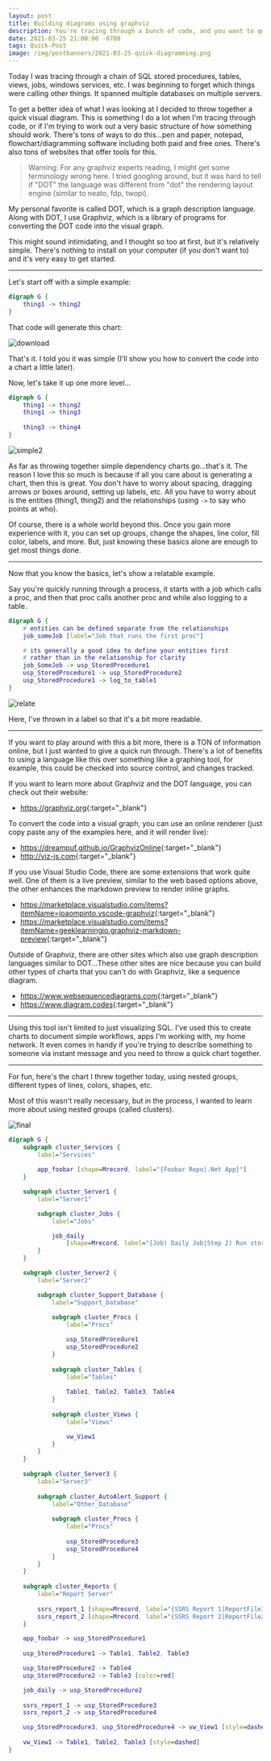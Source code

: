 ```yaml
---
layout: post
title: Building diagrams using graphviz
description: You're tracing through a bunch of code, and you want to quickly visualize the dependency chain? Check out tools like Graphviz.
date: 2021-03-25 21:00:00 -0700
tags: Quick-Post
image: /img/postbanners/2021-03-25-quick-diagramming.png
---
```


Today I was tracing through a chain of SQL stored procedures, tables, views, jobs, windows services, etc. I was beginning to forget which things were calling other things. It spanned multiple databases on multiple servers.

To get a better idea of what I was looking at I decided to throw together a quick visual diagram. This is something I do a lot when I'm tracing through code, or if I'm trying to work out a very basic structure of how something should work. There's tons of ways to do this...pen and paper, notepad, flowchart/diagramming software including both paid and free ones. There's also tons of websites that offer tools for this.

> Warning: For any graphviz experts reading, I might get some terminology wrong here. I tried googling around, but it was hard to tell if "DOT" the language was different from "dot" the rendering layout engine (similar to neato, fdp, twopi).

My personal favorite is called DOT, which is a graph description language. Along with DOT, I use Graphviz, which is a library of programs for converting the DOT code into the visual graph.

This might sound intimidating, and I thought so too at first, but it's relatively simple. There's nothing to install on your computer (if you don't want to) and it's very easy to get started.

----

Let's start off with a simple example:

```dot
digraph G {
    thing1 -> thing2
}
```

That code will generate this chart:

![download](/img/quickgraphviz/simple.png)

That's it. I told you it was simple (I'll show you how to convert the code into a chart a little later).

Now, let's take it up one more level...

```dot
digraph G {
    thing1 -> thing2
    thing1 -> thing3
    
    thing3 -> thing4
}
```

![simple2](/img/quickgraphviz/simple2.png)

As far as throwing together simple dependency charts go...that's it. The reason I love this so much is because if all you care about is generating a chart, then this is great. You don't have to worry about spacing, dragging arrows or boxes around, setting up labels, etc. All you have to worry about is the entities (thing1, thing2) and the relationships (using `->` to say who points at who).

Of course, there is a whole world beyond this. Once you gain more experience with it, you can set up groups, change the shapes, line color, fill color, labels, and more. But, just knowing these basics alone are enough to get most things done.

----

Now that you know the basics, let's show a relatable example.

Say you're quickly running through a process, it starts with a job which calls a proc, and then that proc calls another proc and while also logging to a table.

```dot
digraph G {
    # entities can be defined separate from the relationships
    job_someJob [label="Job that runs the first proc"]

    # its generally a good idea to define your entities first
    # rather than in the relationship for clarity
    job_SomeJob -> usp_StoredProcedure1
    usp_StoredProcedure1 -> usp_StoredProcedure2
    usp_StoredProcedure1 -> log_to_table1
}
```

![relate](/img/quickgraphviz/relate.png)

Here, I've thrown in a label so that it's a bit more readable.

----

If you want to play around with this a bit more, there is a TON of information online, but I just wanted to give a quick run through. There's a lot of benefits to using a language like this over something like a graphing tool, for example, this could be checked into source control, and changes tracked.

If you want to learn more about Graphviz and the DOT language, you can check out their website:

* <https://graphviz.org>{:target="_blank"}

To convert the code into a visual graph, you can use an online renderer (just copy paste any of the examples here, and it will render live):

* <https://dreampuf.github.io/GraphvizOnline>{:target="_blank"}
* <http://viz-js.com>{:target="_blank"}

If you use Visual Studio Code, there are some extensions that work quite well. One of them is a live preview, similar to the web based options above, the other enhances the markdown preview to render inline graphs.

* <https://marketplace.visualstudio.com/items?itemName=joaompinto.vscode-graphviz>{:target="_blank"}
* <https://marketplace.visualstudio.com/items?itemName=geeklearningio.graphviz-markdown-preview>{:target="_blank"}

Outside of Graphviz, there are other sites which also use graph description languages similar to DOT...These other sites are nice because you can build other types of charts that you can't do with Graphviz, like a sequence diagram.

* <https://www.websequencediagrams.com>{:target="_blank"}
* <https://www.diagram.codes>{:target="_blank"}

----

Using this tool isn't limited to just visualizing SQL. I've used this to create charts to document simple workflows, apps I'm working with, my home network. It even comes in handy if you're trying to describe something to someone via instant message and you need to throw a quick chart together.

----

For fun, here's the chart I threw together today, using nested groups, different types of lines, colors, shapes, etc.

Most of this wasn't really necessary, but in the process, I wanted to learn more about using nested groups (called clusters).

![final](/img/quickgraphviz/final.png)

```dot
digraph G {
    subgraph cluster_Services {
        label="Services"
        
        app_foobar [shape=Mrecord, label="{Foobar Repo|.Net App}"]
    }

    subgraph cluster_Server1 {
        label="Server1"

        subgraph cluster_Jobs {
            label="Jobs"

            job_daily
                [shape=Mrecord, label="{Job) Daily Job|Step 2) Run stored proc}"]
        }
    }

    subgraph cluster_Server2 {
        label="Server2"

        subgraph cluster_Support_Database {
            label="Support_Database"
            
            subgraph cluster_Procs {
                label="Procs"

                usp_StoredProcedure1
                usp_StoredProcedure2
            }
            
            subgraph cluster_Tables {
                label="Tables"
            
                Table1, Table2, Table3, Table4
            }
            
            subgraph cluster_Views {
                label="Views"

                vw_View1
            }
        }
    }
    
    subgraph cluster_Server3 {
        label="Server3"
        
        subgraph cluster_AutoAlert_Support {
            label="Other_Database"
            
            subgraph cluster_Procs {
                label="Procs"
        
                usp_StoredProcedure3
                usp_StoredProcedure4
            }
        }
    }
    
    subgraph cluster_Reports {
        label="Report Server"
        
        ssrs_report_1 [shape=Mrecord, label="{SSRS Report 1|ReportFile1.rdl}"]
        ssrs_report_2 [shape=Mrecord, label="{SSRS Report 2|ReportFile2.rdl}"]
    }

    app_foobar -> usp_StoredProcedure1
    
    usp_StoredProcedure1 -> Table1, Table2, Table3

    usp_StoredProcedure2 -> Table4
    usp_StoredProcedure2 -> Table3 [color=red]

    job_daily -> usp_StoredProcedure2
    
    ssrs_report_1 -> usp_StoredProcedure3
    ssrs_report_2 -> usp_StoredProcedure4

    usp_StoredProcedure3, usp_StoredProcedure4 -> vw_View1 [style=dashed]
    
    vw_View1 -> Table1, Table2, Table3 [style=dashed]
}
```
